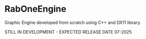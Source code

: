 # RabOneEngine
Graphic Engine developed from scratch using C++ and DX11 library.

STILL IN DEVELOPMENT - EXPECTED RELEASE DATE 07-2025
